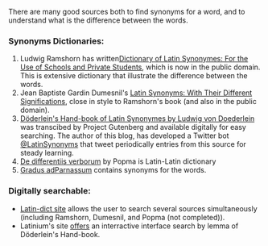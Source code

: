 There are many good sources both to find synonyms for a word, and to understand what is the difference between the words.

### Synonyms Dictionaries:
1) Ludwig Ramshorn has written[Dictionary of Latin Synonymes: For the Use of Schools and Private Students](https://books.google.com/books?id=pokSAAAAIAAJ&printsec=frontcover&redir_esc=y#v=onepage&q&f=false), which is now in the public domain. This is extensive dictionary that illustrate the difference between the words. 
2) Jean Baptiste Gardin Dumesnil's [Latin Synonyms: With Their Different Significations](https://books.google.com/books?id=JIqEMgAACAAJ&printsec=frontcover&hl=iw&source=gbs_ge_summary_r&cad=0#v=onepage&q&f=false), close in style to Ramshorn's book (and also in the public domain).
3) [Döderlein's Hand-book of Latin Synonymes by Ludwig von Doederlein](https://www.gutenberg.org/ebooks/33197) was transcibed by Project Gutenberg and available digitally for easy searching. The author of this blog, has developed a Twitter bot [@LatinSynonyms](https://twitter.com/LatinSynonyms) that tweet periodically entries from this source for steady learning.
4) [De differentiis verborum](https://books.google.com/books?id=CY70SR0kdjwC&printsec=frontcover&hl=iw&source=gbs_ge_summary_r&cad=0#v=onepage&q&f=false) by Popma is Latin-Latin dictionary
5) [Gradus adParnassum](https://danelh.github.io/latin_blog/2020/11/07/Gradus-ad-Parnassum.html) contains synonyms for the words.

### Digitally searchable: 
* [Latin-dict site](https://latin-dict.github.io/) allows the user to search several sources simultaneously (including Ramshorn, Dumesnil, and Popma (not completed)).
* Latinium's site [offers](https://www.latinitium.com/latin-dictionaries) an interractive interface search by lemma of Döderlein's Hand-book.

